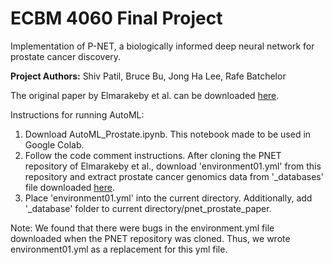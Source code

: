 # ECBM 4060 Final Project
Implementation of P-NET, a biologically informed deep neural network for prostate cancer discovery.

**Project Authors:** Shiv Patil, Bruce Bu, Jong Ha Lee, Rafe Batchelor

The original paper by Elmarakeby et al. can be downloaded [here](https://www.nature.com/articles/s41586-021-03922-4).

Instructions for running AutoML:
1. Download AutoML_Prostate.ipynb. This notebook made to be used in Google Colab.
2. Follow the code comment instructions. After cloning the PNET repository of Elmarakeby et al., download 'environment01.yml' from this repository and extract prostate cancer genomics data from '_databases' file downloaded [here](https://drive.google.com/u/1/uc?export=download&confirm=dUH2&id=17nssbdUylkyQY1ebtxsIw5UzTAd0zxWb).
3. Place 'environment01.yml' into the current directory. Additionally, add '_database' folder to current directory/pnet_prostate_paper.

Note: We found that there were bugs in the environment.yml file downloaded when the PNET repository was cloned. Thus, we wrote environment01.yml as a replacement for this yml file.
